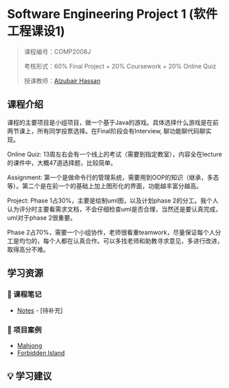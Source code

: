 # Software Engineering Project 1 (软件工程课设1)

> 课程编号：COMP2008J
>
> 考核形式：60% Final Project + 20% Coursework + 20% Online Quiz
>
> 授课教师：[Alzubair Hassan](https://people.ucd.ie/alzubair.hassan)
>

## 课程介绍

课程的主要项目是小组项目，做一个基于Java的游戏。具体选择什么游戏是在前两节课上，所有同学投票选择。在Final阶段会有Interview, 聊功能聊代码聊实现。

Online Quiz: 13周左右会有一个线上的考试（需要到指定教室），内容全在lecture的课件中，大概47道选择题，比较简单。

Assignment: 第一个是做命令行的管理系统，需要用到OOP的知识（继承，多态等）。第二个是在前一个的基础上加上图形化的界面，功能越丰富分越高。

Project: Phase 1占30%，主要是绘制uml图，以及计划phase 2的分工。我个人认为评分时主要看需求文档，不会仔细检查uml是否合理，当然还是要认真完成，uml对于phase 2很重要。

Phase 2占70%，需要一个小组协作，老师很看重teamwork，尽量保证每个人分工是均匀的，每个人都在认真合作。可以多找老师和助教寻求意见，多进行改进，取得高分不难。


## 学习资源

### 📝 课程笔记
- [Notes](./notes/) - [待补充]


### 🚀 项目案例
- [Mahjong](https://github.com/mrle0429/Mahjong_COMP2008J)
- [Forbidden Island](https://github.com/buzhidaoqusm/Forbidden-Island.git)

## 💡 学习建议
